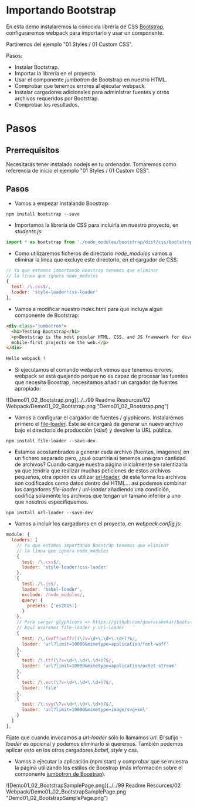 # Importando Bootstrap

En esta demo instalaremos la conocida librería de CSS 
[Bootstrap](https://getbootstrap.com/), configuraremos webpack para importarlo 
y usar un componente.

Partiremos del ejemplo "01 Styles / 01 Custom CSS".

Pasos:
 - Instalar Bootstrap.
 - Importar la librería en el proyecto.
 - Usar el componente *jumbotron* de Bootstrap en nuestro HTML.
 - Comprobar que tenemos errores al ejecutar webpack.
 - Instalar cargadores adicionales para administrar fuentes y 
 otros archivos requeridos por Bootstrap.
 - Comprobar los resultados.


# Pasos

## Prerrequisitos

Necesitarás tener instalado nodejs en tu ordenador.
Tomaremos como referencia de inicio el ejemplo "01 Styles / 01 Custom CSS".

## Pasos

- Vamos a empezar instalando Boostrap:

```
npm install bootstrap --save
```

- Importamos la librería de CSS para incluirla en nuestro proyecto, en *students.js*: 

```javascript
import * as bootstrap from './node_modules/bootstrap/dist/css/bootstrap.css';
```
- Como utilizaremos ficheros de directorio *node_modules* vamos a eliminar la línea que
excluye este directorio, en el cargador de CSS:

```javascript
// Ya que estamos importando Boostrap tenemos que eliminar
// la línea que ignora node_modules
{
  test: /\.css$/,
  loader: 'style-loader!css-loader'
},
```

- Vamos a modificar nuestro *index.html* para que incluya algún componente de Bootstrap:

```html
<div class="jumbotron">
  <h1>Testing Bootstrap</h1>
  <p>Bootstrap is the most popular HTML, CSS, and JS framework for developing responsive,
  mobile-first projects on the web.</p>
</div>

Hello webpack !
```

- Si ejecutamos el comando *webpack* vemos que tenemos errores, webpack se está quejando
porque no es capaz de procesar las fuentes que necesita Boostrap, necesitamos añadir
un cargador de fuentes apropiado:

![Demo01_02_Bootstrap.png](../../99 Readme Resources/02 Webpack/Demo01_02_Bootstrap.png "Demo01_02_Bootstrap.png")

- Vamos a configurar el cargador de fuentes / glyphicons. Instalaremos primero el
[file-loader](https://github.com/webpack/file-loader). Éste se encargará de generar
un nuevo archivo bajo el directorio de producción (*/dist*) y devolver la URL pública.

```
npm install file-loader --save-dev
```

- Estamos acostumbrados a generar cada archivo (fuentes, imágenes) en un fichero
separado pero, ¿qué ocurriría si tenemos una gran cantidad de archivos? Cuando
cargue nuestra página inicialmente se ralentizaría ya que tendría que realizar muchas
peticiones de estos archivos pequeños, otra opción es utilizar
[url-loader](https://github.com/webpack/url-loader), de esta forma los archivos son
codificados como datos dentro del HTML... así podemos combinar los cargadores
*file-loader* / *url-loader* añadiendo una condición, codifica solamente los archivos
que tengan un tamaño inferior a uno que nosotros especifiquemos. 

```
npm install url-loader --save-dev
```

- Vamos a incluir los cargadores en el proyecto, en *webpack.config.js*:

```javascript
module: {
  loaders: [
    // Ya que estamos importando Boostrap tenemos que eliminar
    // la línea que ignora node_modules
    {
      test: /\.css$/,
      loader: 'style-loader!css-loader'
    },
    {
      test: /\.js$/,
      loader: 'babel-loader',
      exclude: /node_modules/,
      query: {
        presets: ['es2015']
      }
    },
    // Para cargar glyphicons => https://github.com/gowravshekar/bootstrap-webpack
    // Aquí usaremos file-loader y url-loader
    {
      test: /\.(woff|woff2)(\?v=\d+\.\d+\.\d+)?$/,
      loader: 'url?limit=10000&mimetype=application/font-woff'
    },
    {
      test: /\.ttf(\?v=\d+\.\d+\.\d+)?$/,
      loader: 'url?limit=10000&mimetype=application/octet-stream'
    },
    {
      test: /\.eot(\?v=\d+\.\d+\.\d+)?$/,
      loader: 'file'
    },
    {
      test: /\.svg(\?v=\d+\.\d+\.\d+)?$/,
      loader: 'url?limit=10000&mimetype=image/svg+xml'
    }
  ]
},
```
Fíjate que cuando invocamos a *url-loader* sólo lo llamamos *url*.
El sufijo *-loader* es opcional y podemos eliminarlo si queremos. También podemos 
aplicar esto en los otros cargadores *babel*, *style* y *css*. 

- Vamos a ejecutar la aplicación (npm start) y comprobar que se muestra la página
utilizando los estilos de Boostrap (más información sobre el componente
[jumbotron de Boostrap](https://getbootstrap.com/components/#jumbotron)).

![Demo01_02_BootstrapSamplePage.png](../../99 Readme Resources/02 Webpack/Demo01_02_BootstrapSamplePage.png "Demo01_02_BootstrapSamplePage.png")
